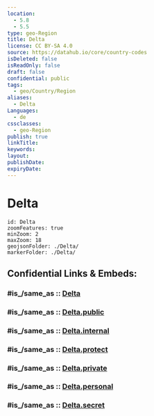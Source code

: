 ```yaml
---
location:
  - 5.8
  - 5.5
type: geo-Region
title: Delta
license: CC BY-SA 4.0
source: https://datahub.io/core/country-codes
isDeleted: false
isReadOnly: false
draft: false
confidential: public
tags:
  - geo/Country/Region
aliases:
  - Delta
Languages:
  - de
cssclasses:
  - geo-Region
publish: true
linkTitle:
keywords:
layout:
publishDate:
expiryDate:
---
```


# Delta

```leaflet
id: Delta
zoomFeatures: true 
minZoom: 2 
maxZoom: 18
geojsonFolder: ./Delta/
markerFolder: ./Delta/
```


## Confidential Links & Embeds: 

### #is_/same_as :: [Delta](/_Standards/Earth/Continent/Africa/Africa~Central/Nigeria/Zones~Nigeria/Nigeria~South/Delta.md) 

### #is_/same_as :: [Delta.public](/_public/Earth/Continent/Africa/Africa~Central/Nigeria/Zones~Nigeria/Nigeria~South/Delta.public.md) 

### #is_/same_as :: [Delta.internal](/_internal/Earth/Continent/Africa/Africa~Central/Nigeria/Zones~Nigeria/Nigeria~South/Delta.internal.md) 

### #is_/same_as :: [Delta.protect](/_protect/Earth/Continent/Africa/Africa~Central/Nigeria/Zones~Nigeria/Nigeria~South/Delta.protect.md) 

### #is_/same_as :: [Delta.private](/_private/Earth/Continent/Africa/Africa~Central/Nigeria/Zones~Nigeria/Nigeria~South/Delta.private.md) 

### #is_/same_as :: [Delta.personal](/_personal/Earth/Continent/Africa/Africa~Central/Nigeria/Zones~Nigeria/Nigeria~South/Delta.personal.md) 

### #is_/same_as :: [Delta.secret](/_secret/Earth/Continent/Africa/Africa~Central/Nigeria/Zones~Nigeria/Nigeria~South/Delta.secret.md)

